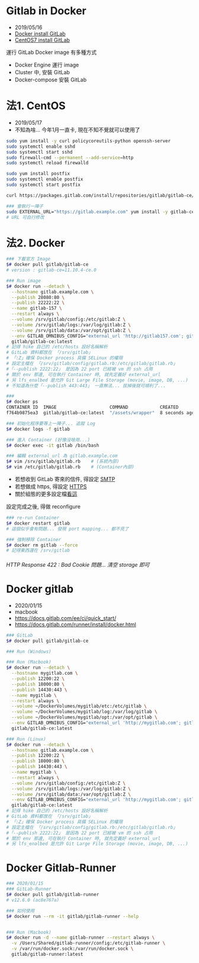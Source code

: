 # Gitlab in Docker

- 2019/05/16
- [Docker install GitLab](https://docs.gitlab.com/omnibus/docker/)
- [CentOS7 install GitLab](https://about.gitlab.com/install/#centos-7)

運行 GitLab Docker image 有多種方式

- Docker Engine 運行 image
- Cluster 中, 安裝 GitLab
- Docker-compose 安裝 GitLab

# 法1. CentOS

- 2019/05/17
- 不知為啥... 今年1月一直卡, 現在不知不覺就可以使用了

```bash
sudo yum install -y curl policycoreutils-python openssh-server
sudo systemctl enable sshd
sudo systemctl start sshd
sudo firewall-cmd --permanent --add-service=http
sudo systemctl reload firewalld

sudo yum install postfix
sudo systemctl enable postfix
sudo systemctl start postfix

curl https://packages.gitlab.com/install/repositories/gitlab/gitlab-ce/script.rpm.sh | sudo bash

### 會執行一陣子
sudo EXTERNAL_URL="https://gitlab.example.com" yum install -y gitlab-ce
# URL 可自行修改

```

# 法2. Docker

```bash
### 下載官方 Image
$# docker pull gitlab/gitlab-ce
# version : gitlab-ce=11.10.4-ce.0

### Run image
$# docker run --detach \
  --hostname gitlab.example.com \
  --publish 28080:80 \
  --publish 22222:22 \
  --name gitlab-157 \
  --restart always \
  --volume /srv/gitlab/config:/etc/gitlab:Z \
  --volume /srv/gitlab/logs:/var/log/gitlab:Z \
  --volume /srv/gitlab/data:/var/opt/gitlab:Z \
  --env GITLAB_OMNIBUS_CONFIG="external_url 'http://gitlab157.com'; gitlab_rails['lfs_enabled'] = true;" \
  gitlab/gitlab-ce:latest
# 記得 hike 自己的 /etc/hosts 設好名稱解析
# GitLab 資料都放在 「/srv/gitlab」
# 「:Z」確保 Docker process 具備 SELinux 的權限
# 設定主檔在 「/srv/gitlab/config/gitlab.rb:/etc/gitlab/gitlab.rb」
#「--publish 2222:22」 是因為 22 port 已經被 vm 的 ssh 占用
# 關於 env 那邊, 可在執行 Container 時, 就先定義好 external_url
# 另 lfs_enalbed 是允許 Git Large File Storage (movie, image, DB, ...)
# 不知道為什麼「--publish 443:443」 一直無法... 拔掉後就可順利了...

###
$# docker ps
CONTAINER ID  IMAGE                    COMMAND            CREATED        STATUS      PORTS                                                          NAMES
f764b9875ea3  gitlab/gitlab-ce:latest  "/assets/wrapper"  8 seconds ago  ...PASS...  0.0.0.0:80->80/tcp, 0.0.0.0:443->443/tcp, 0.0.0.0:222->22/tcp  gitlab

### 初始化程序要等上一陣子... 追蹤 Log
$# docker logs -f gitlab

### 進入 Container (好像沒啥用...)
$# docker exec -it gitlab /bin/bash

### 編輯 external_url 為 gitlab.example.com
$# vim /srv/gitlab/gitlab.rb    # (系統內部)
$# vim /etc/gitlab/gitlab.rb    # (Container內部)
```

- 若想收到 GitLab 寄來的信件, 得設定 [SMTP](https://docs.gitlab.com/omnibus/settings/smtp.html)
- 若想做成 https, 得設定 [HTTPS](https://docs.gitlab.com/omnibus/settings/nginx.html#enable-https)
- 關於組態的更多設定檔[看這](https://docs.gitlab.com/omnibus/settings/configuration.html)

設定完成之後, 得做 reconfigure

```bash
### re-run Container
$# docker restart gitlab
# 這個似乎會有問題... 發現 port mapping... 都不見了

### 強制移除 Container
$# docker rm gitlab --force
# 記得東西還在 /srv/gitlab
```

###### HTTP Response 422 : Bad Cookie 問題... 清空 storage 即可


# Docker gitlab

- 2020/01/15
- macbook
- https://docs.gitlab.com/ee/ci/quick_start/
- https://docs.gitlab.com/runner/install/docker.html

```bash
### GitLab
$# docker pull gitlab/gitlab-ce

### Run (Windows)

### Run (Macbook)
$# docker run --detach \
  --hostname mygitlab.com \
  --publish 12200:22 \
  --publish 18000:80 \
  --publish 14430:443 \
  --name mygitlab \
  --restart always \
  --volume ~/DockerVolumes/mygitlab/etc:/etc/gitlab \
  --volume ~/DockerVolumes/mygitlab/log:/var/log/gitlab \
  --volume ~/DockerVolumes/mygitlab/opt:/var/opt/gitlab \
  --env GITLAB_OMNIBUS_CONFIG="external_url 'http://mygitlab.com'; gitlab_rails['lfs_enabled'] = true;" \
  gitlab/gitlab-ce:latest

### Run (Linux)
$# docker run --detach \
  --hostname gitlab.example.com \
  --publish 12200:22 \
  --publish 18000:80 \
  --publish 14430:443 \
  --name mygitlab \
  --restart always \
  --volume /srv/gitlab/config:/etc/gitlab:Z \
  --volume /srv/gitlab/logs:/var/log/gitlab:Z \
  --volume /srv/gitlab/data:/var/opt/gitlab:Z \
  --env GITLAB_OMNIBUS_CONFIG="external_url 'http://mygitlab.com'; gitlab_rails['lfs_enabled'] = true;" \
  gitlab/gitlab-ce:latest
# 記得 hike 自己的 /etc/hosts 設好名稱解析
# GitLab 資料都放在 「/srv/gitlab」
# 「:Z」確保 Docker process 具備 SELinux 的權限
# 設定主檔在 「/srv/gitlab/config/gitlab.rb:/etc/gitlab/gitlab.rb」
#「--publish 2222:22」 是因為 22 port 已經被 vm 的 ssh 占用
# 關於 env 那邊, 可在執行 Container 時, 就先定義好 external_url
# 另 lfs_enalbed 是允許 Git Large File Storage (movie, image, DB, ...)
```


# Docker Gitlab-Runner

```bash
### 2020/01/15
### GitLab-Runner
$# docker pull gitlab/gitlab-runner
# v12.6.0 (ac8e767a)

### 如何使用
$# docker run --rm -it gitlab/gitlab-runner --help


### Run (Macbook)
$# docker run -d --name gitlab-runner --restart always \
  -v /Users/Shared/gitlab-runner/config:/etc/gitlab-runner \
  -v /var/run/docker.sock:/var/run/docker.sock \
  gitlab/gitlab-runner:latest

```
